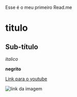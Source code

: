Esse é o meu primeiro Read.me

# titulo

## Sub-título

*italico*

**negrito**



[Link para o youtube](https://www.youtube.com)

![link da imagem](https://www.doglife.com.br/blog/assets/post/racas-cachorro-pequeno-5ec33658190dad1466b3fcaa/ra%C3%A7as%20de%20cachorro%20pequeno.webp?w=1200)